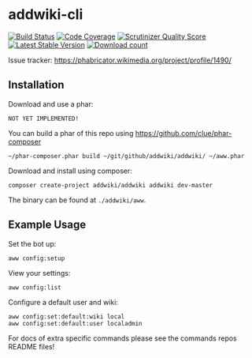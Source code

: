 # addwiki-cli

[![Build Status](https://travis-ci.org/addwiki/addwiki.png?branch=master)](https://travis-ci.org/addwiki/addwiki)
[![Code Coverage](https://scrutinizer-ci.com/g/addwiki/addwiki/badges/coverage.png?s=fae232d8c82ba16e2123faa640983cb22f96f51d)](https://scrutinizer-ci.com/g/addwiki/addwiki/)
[![Scrutinizer Quality Score](https://scrutinizer-ci.com/g/addwiki/addwiki/badges/quality-score.png?s=eda891f8ffeff635f1b36994d42370650b59e718)](https://scrutinizer-ci.com/g/addwiki/addwiki/)
[![Latest Stable Version](https://poser.pugx.org/addwiki/addwiki/version.png)](https://packagist.org/packages/addwiki/addwiki)
[![Download count](https://poser.pugx.org/addwiki/addwiki/d/total.png)](https://packagist.org/packages/addwiki/addwiki)

Issue tracker: https://phabricator.wikimedia.org/project/profile/1490/

## Installation

Download and use a phar:

    NOT YET IMPLEMENTED!

You can build a phar of this repo using https://github.com/clue/phar-composer

    ~/phar-composer.phar build ~/git/github/addwiki/addwiki/ ~/aww.phar

Download and install using composer:

    composer create-project addwiki/addwiki addwiki dev-master

The binary can be found at `./addwiki/aww`.

## Example Usage

Set the bot up:

    aww config:setup

View your settings:

    aww config:list

Configure a default user and wiki:

    aww config:set:default:wiki local
    aww config:set:default:user localadmin

For docs of extra specific commands please see the commands repos README files!
